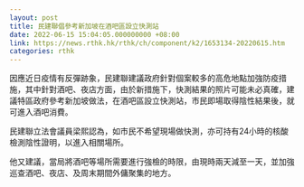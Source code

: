 ```yaml
---
layout: post
title: 民建聯倡參考新加坡在酒吧區設立快測站
date: 2022-06-15 15:04:05.000000000 +08:00
link: https://news.rthk.hk/rthk/ch/component/k2/1653134-20220615.htm
categories: rthk
---
```


因應近日疫情有反彈跡象，民建聯建議政府針對個案較多的高危地點加強防疫措施，其中針對酒吧、夜店方面，由於新措施下，快測結果的照片可能未必真確，建議特區政府參考新加坡做法，在酒吧區設立快測站，市民即場取得陰性結果後，就可進入酒吧消費。

民建聯立法會議員梁熙認為，如市民不希望現場做快測，亦可持有24小時的核酸檢測陰性證明，以進入相關場所。

他又建議，當局將酒吧等場所需要進行強檢的時限，由現時兩天減至一天，並加強巡查酒吧、夜店、及周末期間外傭聚集的地方。
